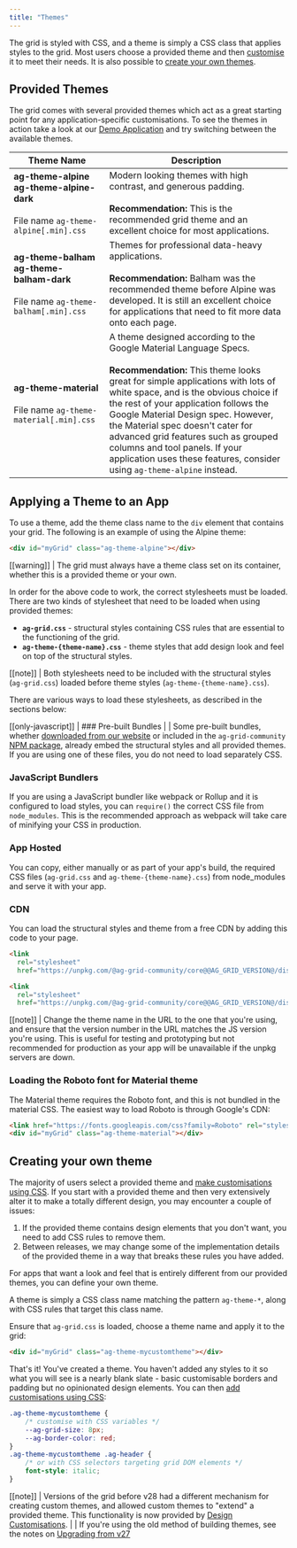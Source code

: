 ```yaml
---
title: "Themes"
---
```


The grid is styled with CSS, and a theme is simply a CSS class that applies styles to the grid. Most users choose a provided theme and then [customise](/customising-design/) it to meet their needs. It is also possible to [create your own themes](#creating-your-own-theme).

## Provided Themes

The grid comes with several provided themes which act as a great starting point for any application-specific customisations. To see the themes in action take a look at our [Demo Application](../../example)
and try switching between the available themes.

| Theme Name | Description |
|------------|-------------|
|**ag-theme-alpine**<br/>**ag-theme-alpine-dark**<br/><br/>File name `ag-theme-alpine[.min].css` | Modern looking themes with high contrast, and generous padding. <br/><br/>**Recommendation:** This is the recommended grid theme and an excellent choice for most applications. |
|**ag-theme-balham**<br/>**ag-theme-balham-dark**<br/><br/>File name `ag-theme-balham[.min].css` | Themes for professional data-heavy applications.<br/><br/>**Recommendation:** Balham was the recommended theme before Alpine was developed. It is still an excellent choice for applications that need to fit more data onto each page. |
|**ag-theme-material**<br/><br/>File name `ag-theme-material[.min].css` | A theme designed according to the Google Material Language Specs.<br/><br/>**Recommendation:** This theme looks great for simple applications with lots of white space, and is the obvious choice if the rest of your application follows the Google Material Design spec. However, the Material spec doesn't cater for advanced grid features such as grouped columns and tool panels. If your application uses these features, consider using `ag-theme-alpine` instead. |

## Applying a Theme to an App

To use a theme, add the theme class name to the `div` element that contains your grid. The following is an example of using the Alpine theme:

```html
<div id="myGrid" class="ag-theme-alpine"></div>
```

[[warning]]
| The grid must always have a theme class set on its container, whether this is a provided theme or your own.

In order for the above code to work, the correct stylesheets must be loaded. There are two kinds of stylesheet that need to be loaded when using provided themes:

- **`ag-grid.css`** - structural styles containing CSS rules that are essential to the functioning of the grid.
- **`ag-theme-{theme-name}.css`** - theme styles that add design look and feel on top of the structural styles.

[[note]]
| Both stylesheets need to be included with the structural styles (`ag-grid.css`) loaded before theme styles (`ag-theme-{theme-name}.css`).

There are various ways to load these stylesheets, as described in the sections below:

[[only-javascript]]
| ### Pre-built Bundles
|
| Some pre-built bundles, whether [downloaded from our website](/download/) or included in the `ag-grid-community` [NPM package](/npm/), already embed the structural styles and all provided themes. If you are using one of these files, you do not need to load separately CSS.

### JavaScript Bundlers

If you are using a JavaScript bundler like webpack or Rollup and it is configured to load styles, you can `require()` the correct CSS file from `node_modules`. This is the recommended approach as webpack will take care of minifying your CSS in production.

### App Hosted

You can copy, either manually or as part of your app's build, the required CSS files (`ag-grid.css` and `ag-theme-{theme-name}.css`) from node_modules and serve it with your app.

### CDN

You can load the structural styles and theme from a free CDN by adding this code to your page.

```html
<link
  rel="stylesheet"
  href="https://unpkg.com/@ag-grid-community/core@@AG_GRID_VERSION@/dist/styles/ag-grid.css" />

<link
  rel="stylesheet"
  href="https://unpkg.com/@ag-grid-community/core@@AG_GRID_VERSION@/dist/styles/ag-theme-alpine.css" />
```

[[note]]
| Change the theme name in the URL to the one that you're using, and ensure that the version number in the URL matches the JS version you're using. This is useful for testing and prototyping but not recommended for production as your app will be unavailable if the unpkg servers are down.

### Loading the Roboto font for Material theme

The Material theme requires the Roboto font, and this is not bundled in the material CSS. The easiest way to load Roboto is through Google's CDN:

```html
<link href="https://fonts.googleapis.com/css?family=Roboto" rel="stylesheet" />
<div id="myGrid" class="ag-theme-material"></div>
```

## Creating your own theme

The majority of users select a provided theme and [make customisations using CSS](/customising-design/). If you start with a provided theme and then very extensively alter it to make a totally different design, you may encounter a couple of issues:

1. If the provided theme contains design elements that you don't want, you need to add CSS rules to remove them.
2. Between releases, we may change some of the implementation details of the provided theme in a way that breaks these rules you have added.

For apps that want a look and feel that is entirely different from our provided themes, you can define your own theme.

A theme is simply a CSS class name matching the pattern `ag-theme-*`, along with CSS rules that target this class name.

Ensure that `ag-grid.css` is loaded, choose a theme name and apply it to the grid:

```html
<div id="myGrid" class="ag-theme-mycustomtheme"></div>
```

That's it! You've created a theme. You haven't added any styles to it so what you will see is a nearly blank slate - basic customisable borders and padding but no opinionated design elements. You can then [add customisations using CSS](/customising-design/):

```css
.ag-theme-mycustomtheme {
    /* customise with CSS variables */
    --ag-grid-size: 8px;
    --ag-border-color: red;
}
.ag-theme-mycustomtheme .ag-header {
    /* or with CSS selectors targeting grid DOM elements */
    font-style: italic;
}
```

[[note]]
| Versions of the grid before v28 had a different mechanism for creating custom themes, and allowed custom themes to "extend" a provided theme. This functionality is now provided by [Design Customisations](/customising-design/).
|
| If you're using the old method of building themes, see the notes on [Upgrading from v27](/styling-sass#upgrading-from-v27)
